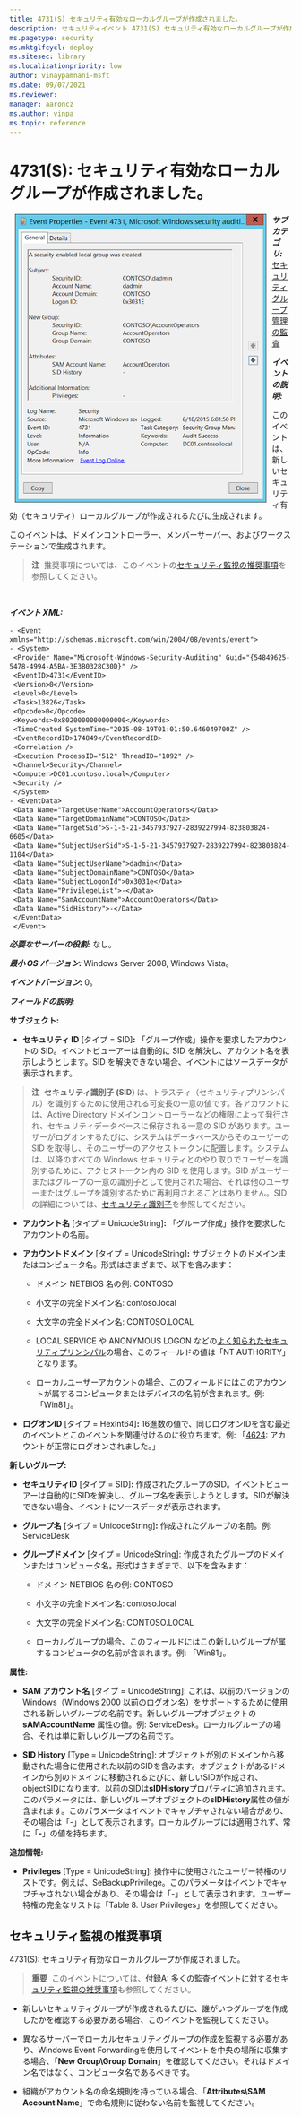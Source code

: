 ```yaml
---
title: 4731(S) セキュリティ有効なローカルグループが作成されました。
description: セキュリティイベント 4731(S) セキュリティ有効なローカルグループが作成されました。
ms.pagetype: security
ms.mktglfcycl: deploy
ms.sitesec: library
ms.localizationpriority: low
author: vinaypamnani-msft
ms.date: 09/07/2021
ms.reviewer: 
manager: aaroncz
ms.author: vinpa
ms.topic: reference
---
```


# 4731(S): セキュリティ有効なローカルグループが作成されました。

<img src="images/event-4731.png" alt="Event 4731 illustration" width="449" height="515" hspace="10" align="left" />

***サブカテゴリ:***&nbsp;[セキュリティグループ管理の監査](audit-security-group-management.md)

***イベントの説明:***

このイベントは、新しいセキュリティ有効（セキュリティ）ローカルグループが作成されるたびに生成されます。

このイベントは、ドメインコントローラー、メンバーサーバー、およびワークステーションで生成されます。

> **注**&nbsp;&nbsp;推奨事項については、このイベントの[セキュリティ監視の推奨事項](#security-monitoring-recommendations)を参照してください。

<br clear="all">

***イベント XML:***
```
- <Event xmlns="http://schemas.microsoft.com/win/2004/08/events/event">
- <System>
 <Provider Name="Microsoft-Windows-Security-Auditing" Guid="{54849625-5478-4994-A5BA-3E3B0328C30D}" /> 
 <EventID>4731</EventID> 
 <Version>0</Version> 
 <Level>0</Level> 
 <Task>13826</Task> 
 <Opcode>0</Opcode> 
 <Keywords>0x8020000000000000</Keywords> 
 <TimeCreated SystemTime="2015-08-19T01:01:50.646049700Z" /> 
 <EventRecordID>174849</EventRecordID> 
 <Correlation /> 
 <Execution ProcessID="512" ThreadID="1092" /> 
 <Channel>Security</Channel> 
 <Computer>DC01.contoso.local</Computer> 
 <Security /> 
 </System>
- <EventData>
 <Data Name="TargetUserName">AccountOperators</Data> 
 <Data Name="TargetDomainName">CONTOSO</Data> 
 <Data Name="TargetSid">S-1-5-21-3457937927-2839227994-823803824-6605</Data> 
 <Data Name="SubjectUserSid">S-1-5-21-3457937927-2839227994-823803824-1104</Data> 
 <Data Name="SubjectUserName">dadmin</Data> 
 <Data Name="SubjectDomainName">CONTOSO</Data> 
 <Data Name="SubjectLogonId">0x3031e</Data> 
 <Data Name="PrivilegeList">-</Data> 
 <Data Name="SamAccountName">AccountOperators</Data> 
 <Data Name="SidHistory">-</Data> 
 </EventData>
 </Event>

```

***必要なサーバーの役割:*** なし。

***最小 OS バージョン:*** Windows Server 2008, Windows Vista。

***イベントバージョン:*** 0。

***フィールドの説明:***

**サブジェクト:**

-   **セキュリティ ID** \[タイプ = SID\]**:** 「グループ作成」操作を要求したアカウントの SID。イベントビューアーは自動的に SID を解決し、アカウント名を表示しようとします。SID を解決できない場合、イベントにはソースデータが表示されます。

> **注**&nbsp;&nbsp;**セキュリティ識別子 (SID)** は、トラスティ（セキュリティプリンシパル）を識別するために使用される可変長の一意の値です。各アカウントには、Active Directory ドメインコントローラーなどの権限によって発行され、セキュリティデータベースに保存される一意の SID があります。ユーザーがログオンするたびに、システムはデータベースからそのユーザーの SID を取得し、そのユーザーのアクセストークンに配置します。システムは、以降のすべての Windows セキュリティとのやり取りでユーザーを識別するために、アクセストークン内の SID を使用します。SID がユーザーまたはグループの一意の識別子として使用された場合、それは他のユーザーまたはグループを識別するために再利用されることはありません。SID の詳細については、[セキュリティ識別子](/windows/access-protection/access-control/security-identifiers)を参照してください。

-   **アカウント名** \[タイプ = UnicodeString\]**:** 「グループ作成」操作を要求したアカウントの名前。

-   **アカウントドメイン** \[タイプ = UnicodeString\]**:** サブジェクトのドメインまたはコンピュータ名。形式はさまざまで、以下を含みます：

    -   ドメイン NETBIOS 名の例: CONTOSO

    -   小文字の完全ドメイン名: contoso.local

    -   大文字の完全ドメイン名: CONTOSO.LOCAL

    -   LOCAL SERVICE や ANONYMOUS LOGON などの[よく知られたセキュリティプリンシパル](/windows/security/identity-protection/access-control/security-identifiers)の場合、このフィールドの値は「NT AUTHORITY」となります。

    -   ローカルユーザーアカウントの場合、このフィールドにはこのアカウントが属するコンピュータまたはデバイスの名前が含まれます。例: 「Win81」。

-   **ログオンID** \[タイプ = HexInt64\]**:** 16進数の値で、同じログオンIDを含む最近のイベントとこのイベントを関連付けるのに役立ちます。例: 「[4624](event-4624.md): アカウントが正常にログオンされました。」

**新しいグループ:**

-   **セキュリティID** \[タイプ = SID\]**:** 作成されたグループのSID。イベントビューアーは自動的にSIDを解決し、グループ名を表示しようとします。SIDが解決できない場合、イベントにソースデータが表示されます。

-   **グループ名** \[タイプ = UnicodeString\]**:** 作成されたグループの名前。例: ServiceDesk

-   **グループドメイン** \[タイプ = UnicodeString\]: 作成されたグループのドメインまたはコンピュータ名。形式はさまざまで、以下を含みます：

    -   ドメイン NETBIOS 名の例: CONTOSO

    -   小文字の完全ドメイン名: contoso.local

    -   大文字の完全ドメイン名: CONTOSO.LOCAL

    -   ローカルグループの場合、このフィールドにはこの新しいグループが属するコンピュータの名前が含まれます。例: 「Win81」。

**属性:**

-   **SAM アカウント名** \[タイプ = UnicodeString\]: これは、以前のバージョンの Windows（Windows 2000 以前のログオン名）をサポートするために使用される新しいグループの名前です。新しいグループオブジェクトの **sAMAccountName** 属性の値。例: ServiceDesk。ローカルグループの場合、それは単に新しいグループの名前です。

- **SID History** \[Type = UnicodeString\]: オブジェクトが別のドメインから移動された場合に使用された以前のSIDを含みます。オブジェクトがあるドメインから別のドメインに移動されるたびに、新しいSIDが作成され、objectSIDになります。以前のSIDは**sIDHistory**プロパティに追加されます。このパラメータには、新しいグループオブジェクトの**sIDHistory**属性の値が含まれます。このパラメータはイベントでキャプチャされない場合があり、その場合は「-」として表示されます。ローカルグループには適用されず、常に「**-**」の値を持ちます。

**追加情報:**

- **Privileges** \[Type = UnicodeString\]: 操作中に使用されたユーザー特権のリストです。例えば、SeBackupPrivilege。このパラメータはイベントでキャプチャされない場合があり、その場合は「-」として表示されます。ユーザー特権の完全なリストは「Table 8. User Privileges」を参照してください。

## セキュリティ監視の推奨事項

4731(S): セキュリティ有効なローカルグループが作成されました。

> **重要**&nbsp;&nbsp;このイベントについては、[付録A: 多くの監査イベントに対するセキュリティ監視の推奨事項](appendix-a-security-monitoring-recommendations-for-many-audit-events.md)も参照してください。

- 新しいセキュリティグループが作成されるたびに、誰がいつグループを作成したかを確認する必要がある場合、このイベントを監視してください。

- 異なるサーバーでローカルセキュリティグループの作成を監視する必要があり、Windows Event Forwardingを使用してイベントを中央の場所に収集する場合、「**New Group\\Group Domain**」を確認してください。それはドメイン名ではなく、コンピュータ名であるべきです。

- 組織がアカウント名の命名規則を持っている場合、「**Attributes\\SAM Account Name**」で命名規則に従わない名前を監視してください。
